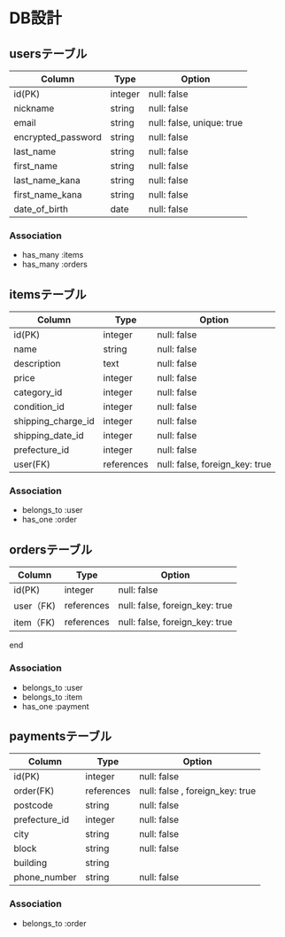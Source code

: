 # DB設計
## usersテーブル
| Column | Type | Option |
|-|-|-|
| id(PK) | integer | null: false |
| nickname | string | null: false |
| email | string | null: false, unique: true |
| encrypted_password | string | null: false |
| last_name | string | null: false |
| first_name | string | null: false |
| last_name_kana | string | null: false |
| first_name_kana | string | null: false |
| date_of_birth | date | null: false |


### Association
- has_many :items
- has_many :orders

## itemsテーブル
| Column | Type | Option |
|-|-|-|
| id(PK) | integer | null: false |
| name | string | null: false |
| description | text | null: false |
| price | integer | null: false |
| category_id | integer | null: false |
| condition_id | integer | null: false |
| shipping_charge_id | integer | null: false |
| shipping_date_id | integer | null: false |
| prefecture_id | integer | null: false |
| user(FK) | references | null: false, foreign_key: true |

### Association
- belongs_to :user
- has_one :order

## ordersテーブル
| Column | Type | Option |
|-|-|-|
| id(PK) | integer | null: false |
| user（FK) | references | null: false, foreign_key: true |
| item（FK) | references | null: false, foreign_key: true |

end
### Association
- belongs_to :user
- belongs_to :item
- has_one :payment


## paymentsテーブル
| Column | Type | Option |
|-|-|-|
| id(PK) | integer | null: false |
| order(FK) | references | null: false , foreign_key: true|
| postcode | string | null: false |
| prefecture_id | integer | null: false |
| city | string | null: false |
| block | string | null: false |
| building | string |  |
| phone_number | string | null: false |

### Association
- belongs_to :order